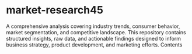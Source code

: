 # market-research45
A comprehensive analysis covering industry trends, consumer behavior, market segmentation, and competitive landscape. This repository contains structured insights, raw data, and actionable findings designed to inform business strategy, product development, and marketing efforts.  Contents
